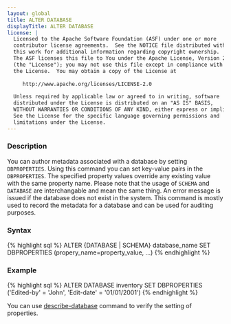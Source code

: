 ```yaml
---
layout: global
title: ALTER DATABASE
displayTitle: ALTER DATABASE
license: |
  Licensed to the Apache Software Foundation (ASF) under one or more
  contributor license agreements.  See the NOTICE file distributed with
  this work for additional information regarding copyright ownership.
  The ASF licenses this file to You under the Apache License, Version 2.0
  (the "License"); you may not use this file except in compliance with
  the License.  You may obtain a copy of the License at
 
     http://www.apache.org/licenses/LICENSE-2.0
 
  Unless required by applicable law or agreed to in writing, software
  distributed under the License is distributed on an "AS IS" BASIS,
  WITHOUT WARRANTIES OR CONDITIONS OF ANY KIND, either express or implied.
  See the License for the specific language governing permissions and
  limitations under the License.
---
```

### Description
You can author metadata associated with a database by setting `DBPROPERTIES`. Using this command 
you can set key-value pairs in the `DBPROPERTIES`. The specified property values override any existing
value with the same property name. Please note that the usage of `SCHEMA` and `DATABASE` are interchangable 
and mean the same thing. An error message is issued if the database does not exist in the system. This
command is mostly used to record the metadata for a database and can be used for auditing purposes.

### Syntax
{% highlight sql %}
ALTER {DATABASE | SCHEMA} database_name SET DBPROPERTIES (propery_name=property_value, ...)
{% endhighlight %}

### Example
{% highlight sql %}
ALTER DATABASE inventory SET DBPROPERTIES ('Edited-by' = 'John', 'Edit-date' = '01/01/2001')
{% endhighlight %}

You can use [describe-database](sql-ref-syntax-aux-describe-database.html) command to verify the setting
of properties.

